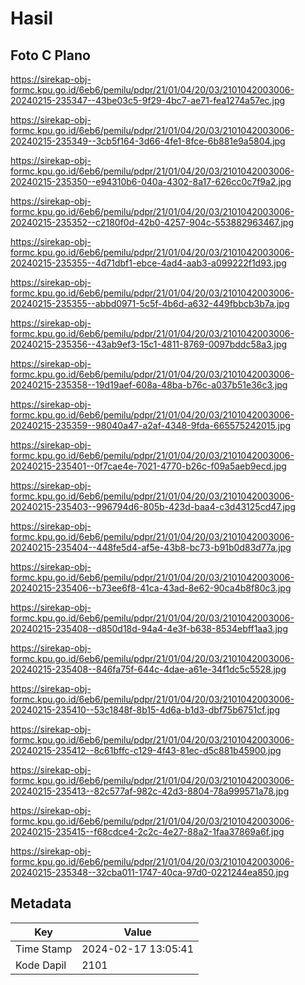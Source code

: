 # Hasil

## Foto C Plano

https://sirekap-obj-formc.kpu.go.id/6eb6/pemilu/pdpr/21/01/04/20/03/2101042003006-20240215-235347--43be03c5-9f29-4bc7-ae71-fea1274a57ec.jpg

https://sirekap-obj-formc.kpu.go.id/6eb6/pemilu/pdpr/21/01/04/20/03/2101042003006-20240215-235349--3cb5f164-3d66-4fe1-8fce-6b881e9a5804.jpg

https://sirekap-obj-formc.kpu.go.id/6eb6/pemilu/pdpr/21/01/04/20/03/2101042003006-20240215-235350--e94310b6-040a-4302-8a17-626cc0c7f9a2.jpg

https://sirekap-obj-formc.kpu.go.id/6eb6/pemilu/pdpr/21/01/04/20/03/2101042003006-20240215-235352--c2180f0d-42b0-4257-904c-553882963467.jpg

https://sirekap-obj-formc.kpu.go.id/6eb6/pemilu/pdpr/21/01/04/20/03/2101042003006-20240215-235355--4d71dbf1-ebce-4ad4-aab3-a099222f1d93.jpg

https://sirekap-obj-formc.kpu.go.id/6eb6/pemilu/pdpr/21/01/04/20/03/2101042003006-20240215-235355--abbd0971-5c5f-4b6d-a632-449fbbcb3b7a.jpg

https://sirekap-obj-formc.kpu.go.id/6eb6/pemilu/pdpr/21/01/04/20/03/2101042003006-20240215-235356--43ab9ef3-15c1-4811-8769-0097bddc58a3.jpg

https://sirekap-obj-formc.kpu.go.id/6eb6/pemilu/pdpr/21/01/04/20/03/2101042003006-20240215-235358--19d19aef-608a-48ba-b76c-a037b51e36c3.jpg

https://sirekap-obj-formc.kpu.go.id/6eb6/pemilu/pdpr/21/01/04/20/03/2101042003006-20240215-235359--98040a47-a2af-4348-9fda-665575242015.jpg

https://sirekap-obj-formc.kpu.go.id/6eb6/pemilu/pdpr/21/01/04/20/03/2101042003006-20240215-235401--0f7cae4e-7021-4770-b26c-f09a5aeb9ecd.jpg

https://sirekap-obj-formc.kpu.go.id/6eb6/pemilu/pdpr/21/01/04/20/03/2101042003006-20240215-235403--996794d6-805b-423d-baa4-c3d43125cd47.jpg

https://sirekap-obj-formc.kpu.go.id/6eb6/pemilu/pdpr/21/01/04/20/03/2101042003006-20240215-235404--448fe5d4-af5e-43b8-bc73-b91b0d83d77a.jpg

https://sirekap-obj-formc.kpu.go.id/6eb6/pemilu/pdpr/21/01/04/20/03/2101042003006-20240215-235406--b73ee6f8-41ca-43ad-8e62-90ca4b8f80c3.jpg

https://sirekap-obj-formc.kpu.go.id/6eb6/pemilu/pdpr/21/01/04/20/03/2101042003006-20240215-235408--d850d18d-94a4-4e3f-b638-8534ebff1aa3.jpg

https://sirekap-obj-formc.kpu.go.id/6eb6/pemilu/pdpr/21/01/04/20/03/2101042003006-20240215-235408--846fa75f-644c-4dae-a61e-34f1dc5c5528.jpg

https://sirekap-obj-formc.kpu.go.id/6eb6/pemilu/pdpr/21/01/04/20/03/2101042003006-20240215-235410--53c1848f-8b15-4d6a-b1d3-dbf75b6751cf.jpg

https://sirekap-obj-formc.kpu.go.id/6eb6/pemilu/pdpr/21/01/04/20/03/2101042003006-20240215-235412--8c61bffc-c129-4f43-81ec-d5c881b45900.jpg

https://sirekap-obj-formc.kpu.go.id/6eb6/pemilu/pdpr/21/01/04/20/03/2101042003006-20240215-235413--82c577af-982c-42d3-8804-78a999571a78.jpg

https://sirekap-obj-formc.kpu.go.id/6eb6/pemilu/pdpr/21/01/04/20/03/2101042003006-20240215-235415--f68cdce4-2c2c-4e27-88a2-1faa37869a6f.jpg

https://sirekap-obj-formc.kpu.go.id/6eb6/pemilu/pdpr/21/01/04/20/03/2101042003006-20240215-235348--32cba011-1747-40ca-97d0-0221244ea850.jpg


## Metadata

| Key        | Value               |
| ---------- | ------------------- |
| Time Stamp | 2024-02-17 13:05:41 |
| Kode Dapil | 2101                |



